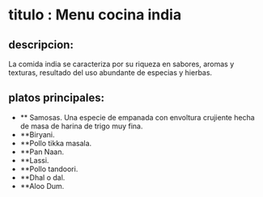# titulo : Menu cocina india

## descripcion:
La comida india se caracteriza por su riqueza en sabores, aromas y texturas, resultado del uso abundante de especias y hierbas.

## platos principales:
- ** Samosas. Una especie de empanada con envoltura crujiente hecha de masa de harina de trigo muy fina. 
- **Biryani. 
- **Pollo tikka masala. 
- **Pan Naan. 
- **Lassi. 
- **Pollo tandoori. 
- **Dhal o dal. 
- **Aloo Dum.
